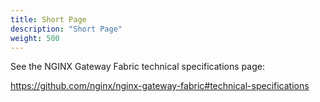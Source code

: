```yaml
---
title: Short Page
description: "Short Page"
weight: 500
---
```


See the NGINX Gateway Fabric technical specifications page:

<https://github.com/nginx/nginx-gateway-fabric#technical-specifications>
